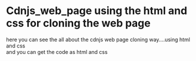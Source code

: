 # Cdnjs_web_page using the html and css for cloning the web page 
here you can see the all about the cdnjs web page cloning way....using html and css   
and you can get the code as html and css
 
